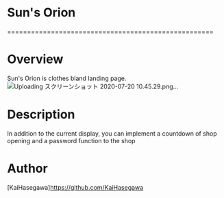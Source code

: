 # Sun's Orion
====================================================

# Overview
Sun's Orion is clothes bland landing page.
![Uploading スクリーンショット 2020-07-20 10.45.29.png…]()

# Description
In addition to the current display, you can implement a countdown of shop opening and a password function to the shop

# Author
[KaiHasegawa]https://github.com/KaiHasegawa
